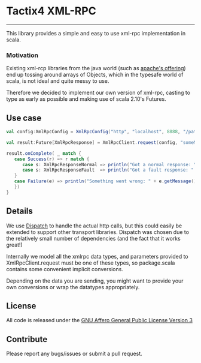 
# Tactix4 XML-RPC
***
This library provides a simple and easy to use xml-rpc implementation in scala.

### Motivation

Existing xml-rcp libraries from the java world (such as [apache's offering](http://ws.apache.org/xmlrpc/))
end up tossing around arrays of Objects, which in the typesafe world of scala, is
not ideal and quite messy to use.

Therefore we decided to implement our own version of xml-rpc, casting to type as
early as possible and making use of scala 2.10's Futures.

## Use case

```scala
val config:XmlRpcConfig = XmlRpcConfig("http", "localhost", 8888, "/pathToHit")

val result:Future[XmlRpcResponse] = XmlRpcClient.request(config, "someMethod", "someParameter")

result.onComplete( _ match {
   case Success(r) => r match {
      case s: XmlRpcResponseNormal => println("Got a normal response: " + s)
      case s: XmlRpcResponseFault  => println("Got a fault response: " + s)
   }
   case Failure(e) => println("Something went wrong: " + e.getMessage())
   })
}

```

## Details

We use [Dispatch](https://github.com/dispatch/reboot) to handle the actual http calls, but this
could easily be extended to support other transport libraries. Dispatch was chosen due to the
relatively small number of dependencies (and the fact that it works great!)

Internally we model all the xmlrpc data types, and parameters provided to XmlRpcClient.request
must be one of these types, so package.scala contains some convenient implicit conversions.

Depending on the data you are sending, you might want to provide your own
conversions or wrap the datatypes appropriately.

## License

All code is released under the [GNU Affero General Public License Version 3](http://www.gnu.org/licenses/agpl-3.0.html)

## Contribute

Please report any bugs/issues or submit a pull request.
